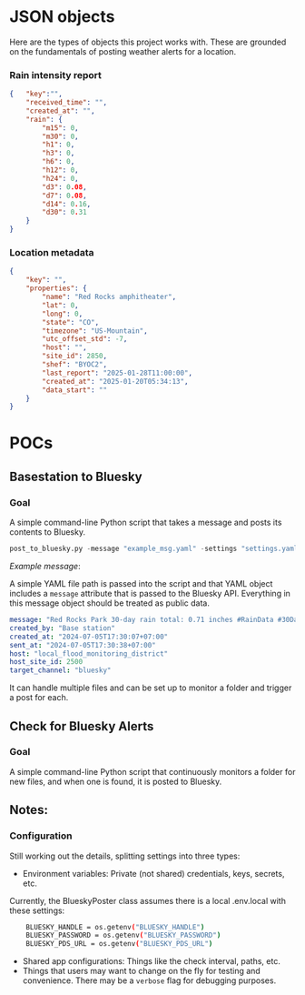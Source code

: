 # JSON objects

Here are the types of objects this project works with. These are grounded on the fundamentals of posting weather alerts for a location. 

### Rain intensity report

```json
{   "key":"",
    "received_time": "",
    "created_at": "",
    "rain": {
        "m15": 0,
        "m30": 0,
        "h1": 0,
        "h3": 0,
        "h6": 0,
        "h12": 0,
        "h24": 0,
        "d3": 0.08,
        "d7": 0.08,
        "d14": 0.16,
        "d30": 0.31
    }
}
```

### Location metadata
```json
{
	"key": "",
	"properties": {
		"name": "Red Rocks amphitheater",
		"lat": 0,
		"long": 0,
		"state": "CO",
		"timezone": "US-Mountain",
		"utc_offset_std": -7,
		"host": "",
		"site_id": 2850,
		"shef": "BYOC2",
		"last_report": "2025-01-28T11:00:00",
		"created_at": "2025-01-20T05:34:13",
		"data_start": ""
	}
}
```

# POCs

## Basestation to Bluesky

### Goal
A simple command-line Python script that takes a message and posts its contents to Bluesky. 

```python
post_to_bluesky.py -message "example_msg.yaml" -settings "settings.yaml"
```
*Example message*:

A simple YAML file path is passed into the script and that YAML object includes a `message` attribute that is passed to the Bluesky API. Everything in this message object should be treated as public data. 

```yaml
message: "Red Rocks Park 30-day rain total: 0.71 inches #RainData #30Day #COWx #MHFD"
created_by: "Base station"
created_at: "2024-07-05T17:30:07+07:00" 
sent_at: "2024-07-05T17:30:38+07:00"  
host: "local_flood_monitoring_district"
host_site_id: 2500
target_channel: "bluesky"
```
It can handle multiple files and can be set up to monitor a folder and trigger a post for each. 

## Check for Bluesky Alerts

### Goal

A simple command-line Python script that continuously monitors a folder for new files, and when one is found, it is posted to Bluesky.


## Notes:


### Configuration 

Still working out the details, splitting settings into three types:
* Environment variables: Private (not shared) credentials, keys, secrets, etc.

Currently, the BlueskyPoster class assumes there is a local .env.local with these settings:
```bash
    BLUESKY_HANDLE = os.getenv("BLUESKY_HANDLE")
    BLUESKY_PASSWORD = os.getenv("BLUESKY_PASSWORD")
    BLUESKY_PDS_URL = os.getenv("BLUESKY_PDS_URL")
```

* Shared app configurations: Things like the check interval, paths, etc.
* Things that users may want to change on the fly for testing and convenience. There may be a `verbose` flag for debugging purposes.
